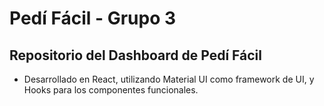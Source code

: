 # Pedí Fácil - Grupo 3

## Repositorio del Dashboard de Pedí Fácil

- Desarrollado en React, utilizando Material UI como framework de UI, y Hooks para los componentes funcionales.
